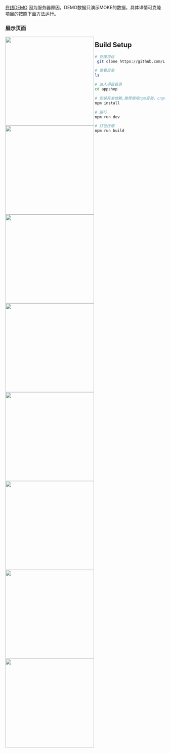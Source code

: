 

[在线DEMO](https://lzxirons.github.io/vue/)
因为服务器原因，DEMO数据只演示MOKE的数据，具体详情可克隆项目的按照下面方法运行。
### 展示页面

<img width="280"  align="left"   src="https://github.com/LZXIrons/appshop/raw/master/screenshots/首页.jpg"/>
<img width="280"  align="left"  src="https://github.com/LZXIrons/appshop/raw/master/screenshots/分类页.jpg"/>
<img width="280"  align="left"  src="https://github.com/LZXIrons/appshop/raw/master/screenshots/购物车页.jpg"/>
<img width="280"  align="left"  src="https://github.com/LZXIrons/appshop/raw/master/screenshots/用户中心.jpg"/>
<img width="280"  align="left"  src="https://github.com/LZXIrons/appshop/raw/master/screenshots/品牌页.jpg"/>
<img width="280"  align="left"  src="https://github.com/LZXIrons/appshop/raw/master/screenshots/列表页.jpg"/>
<img width="280"  align="left"  src="https://github.com/LZXIrons/appshop/raw/master/screenshots/产品详情页.jpg"/>
<img width="280"  align="left"  src="https://github.com/LZXIrons/appshop/raw/master/screenshots/登陆中心.jpg"/>

## Build Setup

``` bash
# 克隆项目 
 git clone https://github.com/LZXIrons/appshop.git

# 查看目录
ls

# 进入项目目录
cd appshop

# 安装开发依赖,推荐使用npm安装，cnpm可能会丢包，或者各种兼容性问题
npm install

# 运行
npm run dev

# 打包压缩
npm run build
```

